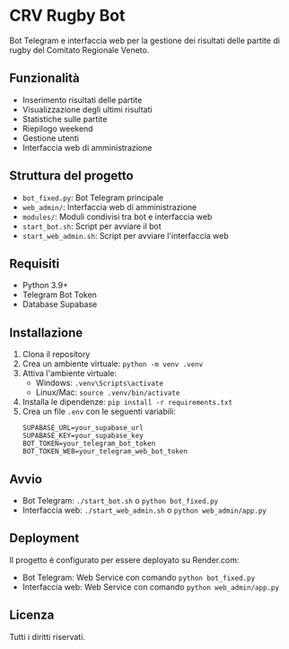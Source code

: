 # CRV Rugby Bot

Bot Telegram e interfaccia web per la gestione dei risultati delle partite di rugby del Comitato Regionale Veneto.

## Funzionalità

- Inserimento risultati delle partite
- Visualizzazione degli ultimi risultati
- Statistiche sulle partite
- Riepilogo weekend
- Gestione utenti
- Interfaccia web di amministrazione

## Struttura del progetto

- `bot_fixed.py`: Bot Telegram principale
- `web_admin/`: Interfaccia web di amministrazione
- `modules/`: Moduli condivisi tra bot e interfaccia web
- `start_bot.sh`: Script per avviare il bot
- `start_web_admin.sh`: Script per avviare l'interfaccia web

## Requisiti

- Python 3.9+
- Telegram Bot Token
- Database Supabase

## Installazione

1. Clona il repository
2. Crea un ambiente virtuale: `python -m venv .venv`
3. Attiva l'ambiente virtuale:
   - Windows: `.venv\Scripts\activate`
   - Linux/Mac: `source .venv/bin/activate`
4. Installa le dipendenze: `pip install -r requirements.txt`
5. Crea un file `.env` con le seguenti variabili:
   ```
   SUPABASE_URL=your_supabase_url
   SUPABASE_KEY=your_supabase_key
   BOT_TOKEN=your_telegram_bot_token
   BOT_TOKEN_WEB=your_telegram_web_bot_token
   ```

## Avvio

- Bot Telegram: `./start_bot.sh` o `python bot_fixed.py`
- Interfaccia web: `./start_web_admin.sh` o `python web_admin/app.py`

## Deployment

Il progetto è configurato per essere deployato su Render.com:
- Bot Telegram: Web Service con comando `python bot_fixed.py`
- Interfaccia web: Web Service con comando `python web_admin/app.py`

## Licenza

Tutti i diritti riservati.
